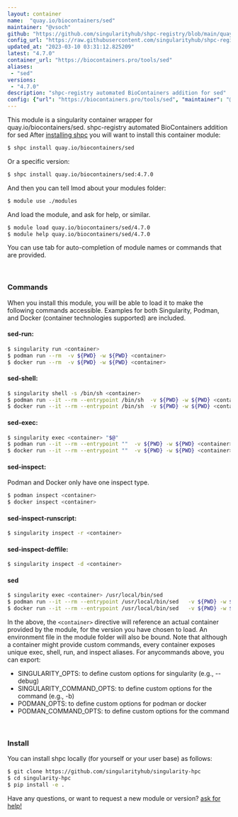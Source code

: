 ```yaml
---
layout: container
name:  "quay.io/biocontainers/sed"
maintainer: "@vsoch"
github: "https://github.com/singularityhub/shpc-registry/blob/main/quay.io/biocontainers/sed/container.yaml"
config_url: "https://raw.githubusercontent.com/singularityhub/shpc-registry/main/quay.io/biocontainers/sed/container.yaml"
updated_at: "2023-03-10 03:31:12.825209"
latest: "4.7.0"
container_url: "https://biocontainers.pro/tools/sed"
aliases:
 - "sed"
versions:
 - "4.7.0"
description: "shpc-registry automated BioContainers addition for sed"
config: {"url": "https://biocontainers.pro/tools/sed", "maintainer": "@vsoch", "description": "shpc-registry automated BioContainers addition for sed", "latest": {"4.7.0": "sha256:cae5cdb96d0480c92fc2162ea63955877694512542a33cd6b345d9e5be4b07e7"}, "tags": {"4.7.0": "sha256:cae5cdb96d0480c92fc2162ea63955877694512542a33cd6b345d9e5be4b07e7"}, "docker": "quay.io/biocontainers/sed", "aliases": {"sed": "/usr/local/bin/sed"}}
---
```


This module is a singularity container wrapper for quay.io/biocontainers/sed.
shpc-registry automated BioContainers addition for sed
After [installing shpc](#install) you will want to install this container module:


```bash
$ shpc install quay.io/biocontainers/sed
```

Or a specific version:

```bash
$ shpc install quay.io/biocontainers/sed:4.7.0
```

And then you can tell lmod about your modules folder:

```bash
$ module use ./modules
```

And load the module, and ask for help, or similar.

```bash
$ module load quay.io/biocontainers/sed/4.7.0
$ module help quay.io/biocontainers/sed/4.7.0
```

You can use tab for auto-completion of module names or commands that are provided.

<br>

### Commands

When you install this module, you will be able to load it to make the following commands accessible.
Examples for both Singularity, Podman, and Docker (container technologies supported) are included.

#### sed-run:

```bash
$ singularity run <container>
$ podman run --rm  -v ${PWD} -w ${PWD} <container>
$ docker run --rm  -v ${PWD} -w ${PWD} <container>
```

#### sed-shell:

```bash
$ singularity shell -s /bin/sh <container>
$ podman run --it --rm --entrypoint /bin/sh  -v ${PWD} -w ${PWD} <container>
$ docker run --it --rm --entrypoint /bin/sh  -v ${PWD} -w ${PWD} <container>
```

#### sed-exec:

```bash
$ singularity exec <container> "$@"
$ podman run --it --rm --entrypoint ""  -v ${PWD} -w ${PWD} <container> "$@"
$ docker run --it --rm --entrypoint ""  -v ${PWD} -w ${PWD} <container> "$@"
```

#### sed-inspect:

Podman and Docker only have one inspect type.

```bash
$ podman inspect <container>
$ docker inspect <container>
```

#### sed-inspect-runscript:

```bash
$ singularity inspect -r <container>
```

#### sed-inspect-deffile:

```bash
$ singularity inspect -d <container>
```


#### sed

```bash
$ singularity exec <container> /usr/local/bin/sed
$ podman run --it --rm --entrypoint /usr/local/bin/sed   -v ${PWD} -w ${PWD} <container> -c " $@"
$ docker run --it --rm --entrypoint /usr/local/bin/sed   -v ${PWD} -w ${PWD} <container> -c " $@"
```



In the above, the `<container>` directive will reference an actual container provided
by the module, for the version you have chosen to load. An environment file in the
module folder will also be bound. Note that although a container
might provide custom commands, every container exposes unique exec, shell, run, and
inspect aliases. For anycommands above, you can export:

 - SINGULARITY_OPTS: to define custom options for singularity (e.g., --debug)
 - SINGULARITY_COMMAND_OPTS: to define custom options for the command (e.g., -b)
 - PODMAN_OPTS: to define custom options for podman or docker
 - PODMAN_COMMAND_OPTS: to define custom options for the command

<br>

### Install

You can install shpc locally (for yourself or your user base) as follows:

```bash
$ git clone https://github.com/singularityhub/singularity-hpc
$ cd singularity-hpc
$ pip install -e .
```

Have any questions, or want to request a new module or version? [ask for help!](https://github.com/singularityhub/singularity-hpc/issues)
